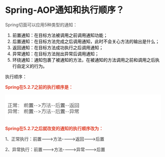 # Spring-AOP通知和执行顺序？

<font style="color:rgb(77, 77, 77);">Spring切面可以应用5种类型的通知：</font>

1. <font style="color:rgb(0, 0, 0);">前置通知：在目标方法被调用之前调用通知功能；</font>
2. <font style="color:rgb(0, 0, 0);">后置通知：在目标方法完成之后调用通知，此时不会关心方法的输出是什么；</font>
3. <font style="color:rgb(0, 0, 0);">返回通知：在目标方法成功执行之后调用通知；</font>
4. <font style="color:rgb(0, 0, 0);">异常通知：在目标方法抛出异常后调用通知；</font>
5. <font style="color:rgb(0, 0, 0);">环绕通知：通知包裹了被通知的方法，在被通知的方法调用之前和调用之后执行自定义的行为。</font>



执行顺序：

**<font style="color:rgb(223, 64, 42);">Spring在5.2.7之前的执行顺序是：</font>**

![1693988036899-65592d6e-c91e-413b-bc15-aa2d6b0d6983.png](img/sZF54XM7SHqvaVD4/1693988036899-65592d6e-c91e-413b-bc15-aa2d6b0d6983-085878.png)

**<font style="color:rgb(223, 64, 42);">Spring在5.2.7之后就改变的通知的执行顺序改为：</font>**

<font style="color:rgb(51, 51, 51);">1、正常执行：前置--->方法---->返回--->后置</font>

<font style="color:rgb(51, 51, 51);">2、异常执行：前置--->方法---->异常--->后置</font>

<font style="color:rgb(51, 51, 51);"></font>

<font style="color:rgb(51, 51, 51);"></font>


